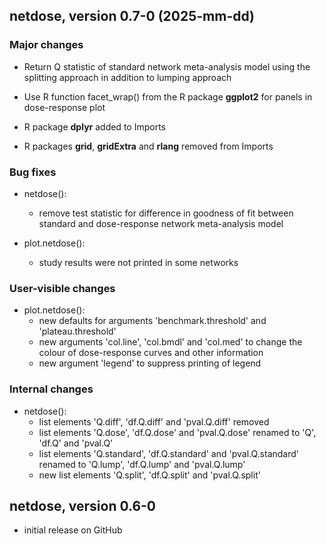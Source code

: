## netdose, version 0.7-0 (2025-mm-dd)

### Major changes

* Return Q statistic of standard network meta-analysis model using the splitting
  approach in addition to lumping approach

* Use R function facet_wrap() from the R package **ggplot2** for panels in
  dose-response plot

* R package **dplyr** added to Imports

* R packages **grid**, **gridExtra** and **rlang** removed from Imports

### Bug fixes

* netdose():
  - remove test statistic for difference in goodness of fit between standard
    and dose-response network meta-analysis model

* plot.netdose():
  - study results were not printed in some networks

### User-visible changes

* plot.netdose():
  - new defaults for arguments 'benchmark.threshold' and 'plateau.threshold'
  - new arguments 'col.line', 'col.bmdl' and 'col.med' to change the colour of
    dose-response curves and other information
  - new argument 'legend' to suppress printing of legend

### Internal changes

* netdose():
  - list elements 'Q.diff', 'df.Q.diff' and 'pval.Q.diff' removed
  - list elements 'Q.dose', 'df.Q.dose' and 'pval.Q.dose' renamed to
    'Q', 'df.Q' and 'pval.Q'
  - list elements 'Q.standard', 'df.Q.standard' and 'pval.Q.standard' renamed to
    'Q.lump', 'df.Q.lump' and 'pval.Q.lump'
  - new list elements 'Q.split', 'df.Q.split' and 'pval.Q.split'


## netdose, version 0.6-0

- initial release on GitHub

